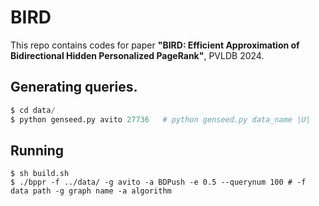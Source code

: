 # BIRD
This repo contains codes for paper **"BIRD: Efficient Approximation of Bidirectional Hidden Personalized PageRank"**, PVLDB 2024.

## Generating queries.
```python
$ cd data/
$ python genseed.py avito 27736   # python genseed.py data_name |U|
```

## Running 
```shell
$ sh build.sh
$ ./bppr -f ../data/ -g avito -a BDPush -e 0.5 --querynum 100 # -f data path -g graph name -a algorithm 
```
